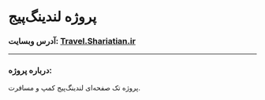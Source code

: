 # پروژه لندینگ‌پیج

### آدرس وبسایت: [Travel.Shariatian.ir](https://travel.shariatian.ir)

---

### درباره پروژه:

پروژه تک صفحه‌ای لندینگ‌پیج کمپ و مسافرت.
